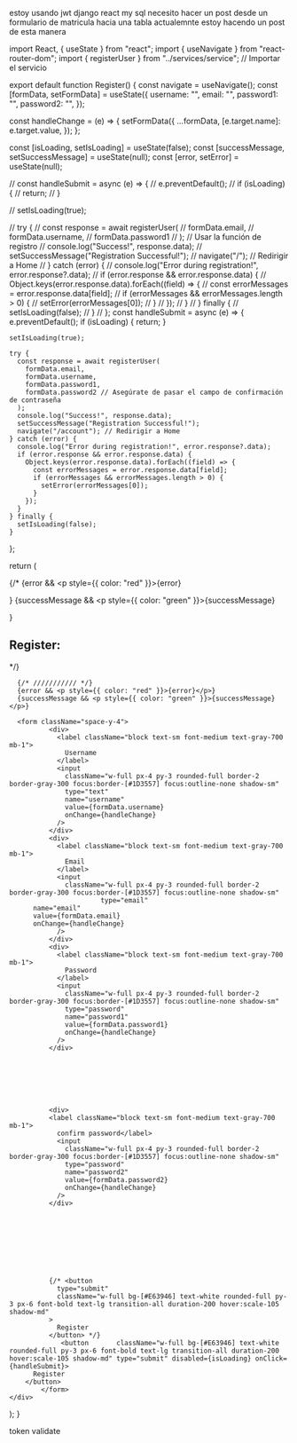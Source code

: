 estoy usando jwt django react my sql 
necesito hacer un post desde un formulario de matricula hacia una tabla 
actualemnte estoy hacendo un post de esta manera 


import React, { useState } from "react";
import { useNavigate } from "react-router-dom";
import { registerUser } from "../services/service"; // Importar el servicio

export default function Register() {
  const navigate = useNavigate();
  const [formData, setFormData] = useState({
    username: "",
    email: "",
    password1: "",
    password2: "",
  });

  const handleChange = (e) => {
    setFormData({
      ...formData,
      [e.target.name]: e.target.value,
    });
  };

  const [isLoading, setIsLoading] = useState(false);
  const [successMessage, setSuccessMessage] = useState(null);
  const [error, setError] = useState(null);

  // const handleSubmit = async (e) => {
  //   e.preventDefault();
  //   if (isLoading) {
  //     return;
  //   }

  //   setIsLoading(true);

  //   try {
  //     const response = await registerUser(
  //       formData.email,
  //       formData.username,
  //       formData.password1
  //     ); // Usar la función de registro
  //     console.log("Success!", response.data);
  //     setSuccessMessage("Registration Successful!");
  //     navigate("/"); // Redirigir a Home
  //   } catch (error) {
  //     console.log("Error during registration!", error.response?.data);
  //     if (error.response && error.response.data) {
  //       Object.keys(error.response.data).forEach((field) => {
  //         const errorMessages = error.response.data[field];
  //         if (errorMessages && errorMessages.length > 0) {
  //           setError(errorMessages[0]);
  //         }
  //       });
  //     }
  //   } finally {
  //     setIsLoading(false);
  //   }
  // };
  const handleSubmit = async (e) => {
    e.preventDefault();
    if (isLoading) {
      return;
    }

    setIsLoading(true);

    try {
      const response = await registerUser(
        formData.email,
        formData.username,
        formData.password1,
        formData.password2 // Asegúrate de pasar el campo de confirmación de contraseña
      );
      console.log("Success!", response.data);
      setSuccessMessage("Registration Successful!");
      navigate("/account"); // Redirigir a Home
    } catch (error) {
      console.log("Error during registration!", error.response?.data);
      if (error.response && error.response.data) {
        Object.keys(error.response.data).forEach((field) => {
          const errorMessages = error.response.data[field];
          if (errorMessages && errorMessages.length > 0) {
            setError(errorMessages[0]);
          }
        });
      }
    } finally {
      setIsLoading(false);
    }
  };

  return (
    <div>
      {/* {error && <p style={{ color: "red" }}>{error}</p>}
      {successMessage && <p style={{ color: "green" }}>{successMessage}</p>}
      <h2>Register:</h2> */}

      {/* /////////// */}
      {error && <p style={{ color: "red" }}>{error}</p>}
      {successMessage && <p style={{ color: "green" }}>{successMessage}</p>}
     
      <form className="space-y-4">
              <div>
                <label className="block text-sm font-medium text-gray-700 mb-1">
                  Username
                </label>
                <input
                  className="w-full px-4 py-3 rounded-full border-2 border-gray-300 focus:border-[#1D3557] focus:outline-none shadow-sm"
                  type="text"
                  name="username"
                  value={formData.username}
                  onChange={handleChange}
                />
              </div>
              <div>
                <label className="block text-sm font-medium text-gray-700 mb-1">
                  Email
                </label>
                <input
                  className="w-full px-4 py-3 rounded-full border-2 border-gray-300 focus:border-[#1D3557] focus:outline-none shadow-sm"
                           type="email"
          name="email"
          value={formData.email}
          onChange={handleChange}
                />
              </div>
              <div>
                <label className="block text-sm font-medium text-gray-700 mb-1">
                  Password
                </label>
                <input
                  className="w-full px-4 py-3 rounded-full border-2 border-gray-300 focus:border-[#1D3557] focus:outline-none shadow-sm"
                  type="password"
                  name="password1"
                  value={formData.password1}
                  onChange={handleChange}
                />
              </div>







              <div>
              <label className="block text-sm font-medium text-gray-700 mb-1">
                confirm password</label>
                <input
                  className="w-full px-4 py-3 rounded-full border-2 border-gray-300 focus:border-[#1D3557] focus:outline-none shadow-sm"
                  type="password"
                  name="password2"
                  value={formData.password2}
                  onChange={handleChange}
                />
              </div>









              {/* <button
                type="submit"
                className="w-full bg-[#E63946] text-white rounded-full py-3 px-6 font-bold text-lg transition-all duration-200 hover:scale-105 shadow-md"
              >
                Register
              </button> */}
                 <button       className="w-full bg-[#E63946] text-white rounded-full py-3 px-6 font-bold text-lg transition-all duration-200 hover:scale-105 shadow-md" type="submit" disabled={isLoading} onClick={handleSubmit}>
          Register
        </button>
            </form>
    </div>
  );
}


token validate